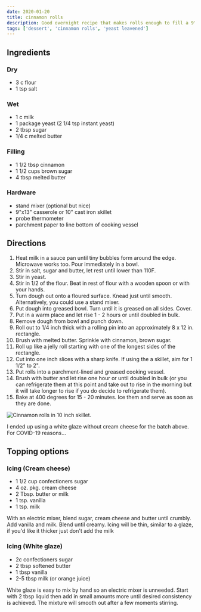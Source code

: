 ```yaml
---
date: 2020-01-20
title: cinnamon rolls
description: Good overnight recipe that makes rolls enough to fill a 9" by 13" tray.
tags: ['dessert', 'cinnamon rolls', 'yeast leavened']
---
```


## Ingredients

### Dry

- 3 c flour
- 1 tsp salt

### Wet

- 1 c milk
- 1 package yeast (2 1/4 tsp instant yeast)
- 2 tbsp sugar
- 1/4 c melted butter

### Filling

- 1 1/2 tbsp cinnamon
- 1 1/2 cups brown sugar
- 4 tbsp melted butter

### Hardware

- stand mixer (optional but nice)
- 9"x13" casserole or 10" cast iron skillet
- probe thermometer
- parchment paper to line bottom of cooking vessel

## Directions

1. Heat milk in a sauce pan until tiny bubbles form around the edge. Microwave works too. Pour immediately in a bowl.
2. Stir in salt, sugar and butter, let rest until lower than 110F.
3. Stir in yeast.
4. Stir in 1/2 of the flour. Beat in rest of flour with a wooden spoon or with your hands.
5. Turn dough out onto a floured surface. Knead just until smooth. Alternatively, you could use a stand mixer.
6. Put dough into greased bowl. Turn until it is greased on all sides. Cover.
7. Put in a warm place and let rise 1 - 2 hours or until doubled in bulk.
8. Remove dough from bowl and punch down.
9. Roll out to 1/4 inch thick with a rolling pin into an approximately 8 x 12 in. rectangle.
10. Brush with melted butter. Sprinkle with cinnamon, brown sugar.
11. Roll up like a jelly roll starting with one of the longest sides of the rectangle.
12. Cut into one inch slices with a sharp knife. If using the a skillet, aim for 1 1/2" to 2".
13. Put rolls into a parchment-lined and greased cooking vessel.
14. Brush with butter and let rise one hour or until doubled in bulk (or you can refrigerate them at this point and take out to rise in the morning but it will take longer to rise if you do decide to refrigerate them).
15. Bake at 400 degrees for 15 - 20 minutes. Ice them and serve as soon as they are done.

![Cinnamon rolls in 10 inch skillet.](/images/cinnamon-rolls.jpg)

I ended up using a white glaze without cream cheese for the batch above. For COVID-19 reasons...

## Topping options

### Icing (Cream cheese)

- 1 1/2 cup confectioners sugar
- 4 oz. pkg. cream cheese
- 2 Tbsp. butter or milk
- 1 tsp. vanilla
- 1 tsp. milk

With an electric mixer, blend sugar, cream cheese and butter until crumbly. Add vanilla and milk. Blend until creamy. Icing will be thin, similar to a glaze, if you'd like it thicker just don't add the milk

### Icing (White glaze)

- 2c confectioners sugar
- 2 tbsp softened butter
- 1 tbsp vanilla
- 2-5 tbsp milk (or orange juice)

White glaze is easy to mix by hand so an electric mixer is unneeded. Start with 2 tbsp liquid then add in small amounts more until desired consistency is achieved. The mixture will smooth out after a few moments stirring.
